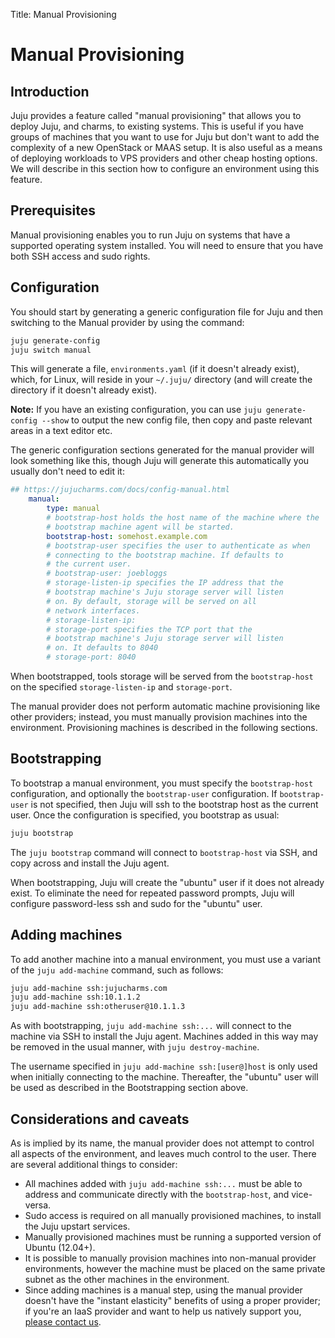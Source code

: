 Title: Manual Provisioning

# Manual Provisioning

## Introduction

Juju provides a feature called "manual provisioning" that allows you to deploy
Juju, and charms, to existing systems. This is useful if you have groups of
machines that you want to use for Juju but don't want to add the complexity of
a new OpenStack or MAAS setup. It is also useful as a means of deploying
workloads to VPS providers and other cheap hosting options. We will describe in
this section how to configure an environment using this feature.

## Prerequisites

Manual provisioning enables you to run Juju on systems that have a supported
operating system installed. You will need to ensure that you have both SSH
access and sudo rights.

## Configuration

You should start by generating a generic configuration file for Juju and then
switching to the Manual provider by using the command:

```bash
juju generate-config
juju switch manual
```

This will generate a file, `environments.yaml` (if it doesn't already exist),
which, for Linux, will reside in your `~/.juju/` directory (and will create the
directory if it doesn't already exist).

**Note:** If you have an existing configuration, you can use
`juju generate-config --show` to output the new config file, then copy and paste
relevant areas in a text editor etc.

The generic configuration sections generated for the manual provider will look
something like this, though Juju will generate this automatically you usually
don't need to edit it:

```yaml
## https://jujucharms.com/docs/config-manual.html
    manual:
        type: manual
        # bootstrap-host holds the host name of the machine where the
        # bootstrap machine agent will be started.
        bootstrap-host: somehost.example.com
        # bootstrap-user specifies the user to authenticate as when
        # connecting to the bootstrap machine. If defaults to
        # the current user.
        # bootstrap-user: joebloggs
        # storage-listen-ip specifies the IP address that the
        # bootstrap machine's Juju storage server will listen
        # on. By default, storage will be served on all
        # network interfaces.
        # storage-listen-ip:
        # storage-port specifies the TCP port that the
        # bootstrap machine's Juju storage server will listen
        # on. It defaults to 8040
        # storage-port: 8040
```

When bootstrapped, tools storage will be served from the `bootstrap-host` on the
specified `storage-listen-ip` and `storage-port`.

The manual provider does not perform automatic machine provisioning like other
providers; instead, you must manually provision machines into the environment.
Provisioning machines is described in the following sections.


## Bootstrapping

To bootstrap a manual environment, you must specify the `bootstrap-host`
configuration, and optionally the `bootstrap-user` configuration. If
`bootstrap-user` is not specified, then Juju will ssh to the bootstrap host as
the current user. Once the configuration is specified, you bootstrap as usual:

```bash
juju bootstrap
```

The `juju bootstrap` command will connect to `bootstrap-host` via SSH, and copy
across and install the Juju agent.

When bootstrapping, Juju will create the "ubuntu" user if it does not already
exist. To eliminate the need for repeated password prompts, Juju will configure
password-less ssh and sudo for the "ubuntu" user.


## Adding machines

To add another machine into a manual environment, you must use a variant of the
`juju add-machine` command, such as follows:

```bash
juju add-machine ssh:jujucharms.com
juju add-machine ssh:10.1.1.2
juju add-machine ssh:otheruser@10.1.1.3
```

As with bootstrapping, `juju add-machine ssh:...` will connect to the machine
via SSH to install the Juju agent. Machines added in this way may be removed in
the usual manner, with `juju destroy-machine`.

The username specified in `juju add-machine ssh:[user@]host` is only used when
initially connecting to the machine. Thereafter, the "ubuntu" user will be used
as described in the Bootstrapping section above.


## Considerations and caveats

As is implied by its name, the manual provider does not attempt to control all
aspects of the environment, and leaves much control to the user. There are several
additional things to consider:

- All machines added with `juju add-machine ssh:...` must be able to address
  and communicate directly with the `bootstrap-host`, and vice-versa.
- Sudo access is required on all manually provisioned machines, to install the
  Juju upstart services.
- Manually provisioned machines must be running a supported version of Ubuntu
  (12.04+).
- It is possible to manually provision machines into non-manual provider
  environments, however the machine must be placed on the same private subnet
  as the other machines in the environment.
- Since adding machines is a manual step, using the manual provider doesn't
  have the "instant elasticity" benefits of using a proper provider; if you're
  an IaaS provider and want to help us natively support you,
  [please contact us](https://jujucharms.com/community).
